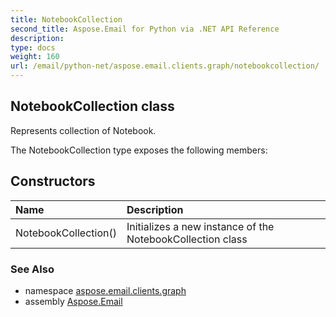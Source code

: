 ```yaml
---
title: NotebookCollection
second_title: Aspose.Email for Python via .NET API Reference
description: 
type: docs
weight: 160
url: /email/python-net/aspose.email.clients.graph/notebookcollection/
---
```


## NotebookCollection class

Represents collection of Notebook.

The NotebookCollection type exposes the following members:
## Constructors
| Name | Description |
| :- | :- |
|NotebookCollection()|Initializes a new instance of the NotebookCollection class|

### See Also

* namespace [aspose.email.clients.graph](/email/python-net/aspose.email.clients.graph/)
* assembly [Aspose.Email](/slides/python-net/)

